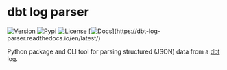 # dbt log parser

[![Version](https://img.shields.io/github/v/release/mdzhang/dbt_log_parser)](https://github.com/mdzhang/dbt_log_parser)
[![Pypi](https://img.shields.io/pypi/v/dbt_log_parser.svg)](https://pypi.org/project/dbt_log_parser)
[![License](https://img.shields.io/github/license/mdzhang/dbt_log_parser.svg)](LICENSE.md)
[![Docs](https://readthedocs.org/projects/dbt-log-parser/badge/?)](https://dbt-log-parser.readthedocs.io/en/latest/)

Python package and CLI tool for parsing structured (JSON) data from a [dbt](https://github.com/fishtown-analytics/dbt) log.
